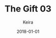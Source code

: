 ---
title: 'The Gift 03'
alt: 'Mysteries of the Arcana'
date: '2018-01-01'
author: 'Keira'
artist: 'Keira'
chapter: 'None'
filler: false
---